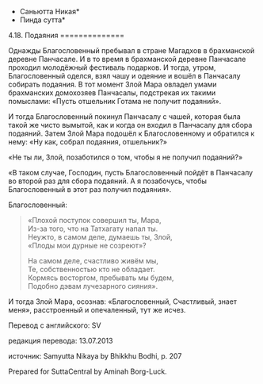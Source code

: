 * Саньютта Никая*
* Пинда сутта*

4\.18\. Подаяния
\=\=\=\=\=\=\=\=\=\=\=\=\=\=

Однажды Благословенный пребывал в стране Магадхов в брахманской деревне Панчасале\. И в то время в брахманской деревне Панчасале проходил молодёжный фестиваль подарков\. И тогда, утром, Благословенный оделся, взял чашу и одеяние и вошёл в Панчасалу собирать подаяния\. В тот момент Злой Мара овладел умами брахманских домохозяев Панчасалы, подстрекая их такими помыслами: «Пусть отшельник Готама не получит подаяний»\.

И тогда Благословенный покинул Панчасалу с чашей, которая была такой же чисто вымытой, как и когда он входил в Панчасалу для сбора подаяний\. Затем Злой Мара подошёл к Благословенному и обратился к нему: «Ну как, собрал подаяния, отшельник?»

«Не ты ли, Злой, позаботился о том, чтобы я не получил подаяний?»

«В таком случае, Господин, пусть Благословенный пойдёт в Панчасалу во второй раз для сбора подаяний\. А я позабочусь, чтобы Благословенный в этот раз получил подаяния»\.

Благословенный:

> «Плохой поступок совершил ты, Мара,  
> Из\-за того, что на Татхагату напал ты\.  
> Неужто, в самом деле, думаешь ты, Злой,  
> «Плоды мои дурные не созреют»?  
>   
> На самом деле, счастливо живём мы,  
> Те, собственностью кто не обладает\.  
> Кормясь восторгом, пребывать мы будем,  
> Подобно дэвам лучезарного сияния»\.

И тогда Злой Мара, осознав: «Благословенный, Счастливый, знает меня», расстроенный и опечаленный, тут же исчез\.

Перевод с английского: SV

редакция перевода: 13\.07\.2013

источник: Samyutta Nikaya by Bhikkhu Bodhi, p\. 207

Prepared for SuttaCentral by Aminah Borg\-Luck\.